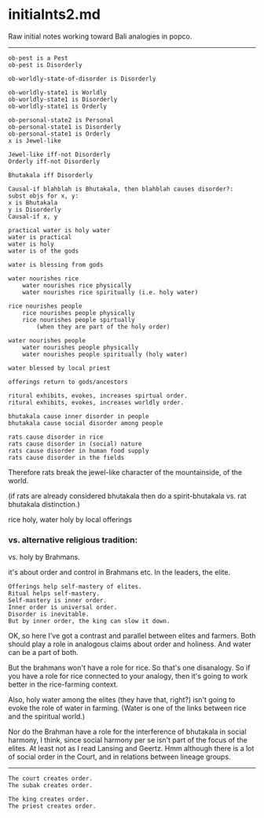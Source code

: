 initialnts2.md 
====
Raw initial notes working toward Bali analogies in popco.  

-----------------------------------

	ob-pest is a Pest
	ob-pest is Disorderly

	ob-worldly-state-of-disorder is Disorderly

	ob-worldly-state1 is Worldly
	ob-worldly-state1 is Disorderly
	ob-worldly-state1 is Orderly

	ob-personal-state2 is Personal
	ob-personal-state1 is Disorderly
	ob-personal-state1 is Orderly
	x is Jewel-like

	Jewel-like iff-not Disorderly
	Orderly iff-not Disorderly

	Bhutakala iff Disorderly

	Causal-if blahblah is Bhutakala, then blahblah causes disorder?:
	subst objs for x, y:
	x is Bhutakala
	y is Disorderly
	Causal-if x, y

	practical water is holy water
	water is practical
	water is holy
	water is of the gods

	water is blessing from gods

	water nourishes rice
		water nourishes rice physically
		water nourishes rice spiritually (i.e. holy water)

	rice nourishes people
		rice nourishes people physically
		rice nourishes people spirtually
			(when they are part of the holy order)

	water nourishes people
		water nourishes people physically
		water nourishes people spiritually (holy water)

	water blessed by local priest

	offerings return to gods/ancestors

	ritural exhibits, evokes, increases spirtual order.
	ritural exhibits, evokes, increases worldly order.

	bhutakala cause inner disorder in people
	bhutakala cause social disorder among people

	rats cause disorder in rice
	rats cause disorder in (social) nature
	rats cause disorder in human food supply
	rats cause disorder in the fields

Therefore rats break the jewel-like character of the mountainside, of
the world.

(if rats are already considered bhutakala then do a spirit-bhutakala
vs. rat bhutakala distinction.)

rice holy, water holy by local offerings  

### vs. alternative religious tradition:
	
vs. holy by Brahmans.

it's about order and control in Brahmans etc.  In the leaders, the
elite.

	Offerings help self-mastery of elites.
	Ritual helps self-mastery.
	Self-mastery is inner order.
	Inner order is universal order.
	Disorder is inevitable.
	But by inner order, the king can slow it down.

OK, so here I've got a contrast and parallel between elites and
farmers.  Both should play a role in analogous claims about order and
holiness.  And water can be a part of both.

But the brahmans won't have a role for rice.  So that's one
disanalogy.  So if you have a role for rice connected to your analogy,
then it's going to work better in the rice-farming context.

Also, holy water among the elites (they have that, right?) isn't going
to evoke the role of water in farming.  (Water is one of the links
between rice and the spiritual world.)

Nor do the Brahman have a role for the interference of bhutakala in
social harmony, I think, since social harmony per se isn't part of the
focus of the elites.  At least not as I read Lansing and Geertz.  Hmm
although there is a lot of social order in the Court, and in relations
between lineage groups.

-------------------------------------

	The court creates order.
	The subak creates order.

	The king creates order.
	The priest creates order.
